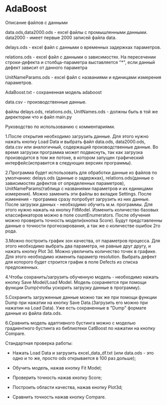 # AdaBoost

Описание файлов с данными

data.ods,data2000.ods - excel файлы с промышленными данными. data2000 - имеет первые 2000 записей файла data.

delays.ods - excel файл с данными о временных задержках параметров.

relations.ods - excel файл с данными о зависимостях. На пересечении строки-дефекта и столбца-параметра выставляется "*", если данный дефект зависит от данного параметра

UnitNameParams.ods - excel файл с названиями и единицами измерения параметров.

AdaBoost.txt - сохраненная модель adaboost

data.csv - производственные данные.

файлы delays.ods, relations.ods, UnitNames.ods - должны быть в той же директории что и файл main.py

Руководство по использованию с комментариями.

1.После открытия необходимо загрузить данные. Для этого нужно нажать кнопку Load Data и выбрать файл data.ods, data2000.ods, data.csv или аналогичный, содержащий производственные данные. Во время загрузки программа может подвиснуть, так как загрузка производится в том же потоке, в котором запущен графический интерфейс(исправится в следующих версиях программы).

2.Программа будет использовать для обработки данные из файлов по умолчанию: delays.ods (данные о задержках), relations.ods(данные о зависимостях дефектов от определенных параметров), UnitNameParams(таблица с названиями параметров и их единицами измерения). Можно заменить эти файлы во вкладке Settings. После изменения - программа сразу попробует загрузить из них данные.
После загрузки данных - необходимо обучить м.м. программы. Для этого нужно нажать на кнопку FitModel. Изменить количество базовых классификаторов можно в поле countEnumerators.
После обучения можно проверить точность модели(кнопка Score). Будут представленны данные о точности прогнозирования, а так же о количестве ошибок 2го рода.

3.Можно построить график зон качества, от параметров процесса. Для этого необходимо выбрать два параметра, не равные друг другу, и нажать кнопку Plot 3d. Можно увеличить количество точек в графике. Для этого необходимо изменить параметр resolution. Выбрать дефект для которого будет строится график в поле  Defects из списка предложенных.

4.Чтобы сохранить/загрузить обученную модель - необходимо нажать кнопку Save Model/Load Model. Модель сохраняется при помощи функции Dump(чтобы ускорить загрузку данные в программу).

5.Сохранить загруженные данные можно так же при помощи функции Dump при нажатии на кнопку Save Data.(Загрузить его можно при нажатии на Load Data). Уже есть сохраненные в "Dump" формате данные из файла data.ods.

6.Сравнить модель адаптивного бустинга можно с моделью градиентного бустинга из библиотеки CatBoost по нажатии на кнопку Compare.


Стандартная проверка работы:

- Нажать Load Data и загрузить excel_data_df.txt (или data.ods - это одно и то же, просто ods открывается в 100 раз дольше);

- Обучить модель, нажав кнопку Fit Model;

- Проверить точность нажав кнопку Score;

- Построить области качества, нажав кнопку Plot3d;

- Сравнить точность нажав кнопку Compare.


